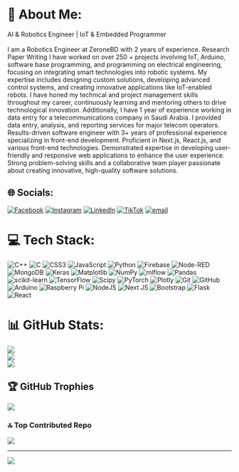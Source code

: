# 💫 About Me:
AI & Robotics Engineer | IoT & Embedded Programmer<br><br>I am a Robotics Engineer at ZeroneBD with 2 years of experience. Research Paper Writing I have worked on over 250 + projects involving IoT, Arduino, software base programming, and programming on electrical engineering, focusing on integrating smart technologies into robotic systems. My expertise includes designing custom solutions, developing advanced control systems, and creating innovative applications like IoT-enabled robots. I have honed my technical and project management skills throughout my career, continuously learning and mentoring others to drive technological innovation. Additionally, I have 1 year of experience working in data entry for a telecommunications company in Saudi Arabia. I provided data entry, analysis, and reporting services for major telecom operators. Results-driven software engineer with 3+ years of professional experience specializing in front-end development. Proficient in Next.js, React.js, and various front-end technologies. Demonstrated expertise in developing user-friendly and responsive web applications to enhance the user experience. Strong problem-solving skills and a collaborative team player passionate about creating innovative, high-quality software solutions.<br>


## 🌐 Socials:
[![Facebook](https://img.shields.io/badge/Facebook-%231877F2.svg?logo=Facebook&logoColor=white)](https://facebook.com/facebook.com/md.mahfuz640078) [![Instagram](https://img.shields.io/badge/Instagram-%23E4405F.svg?logo=Instagram&logoColor=white)](https://instagram.com/https://www.instagram.com/mdmahfuz00865/) [![LinkedIn](https://img.shields.io/badge/LinkedIn-%230077B5.svg?logo=linkedin&logoColor=white)](https://linkedin.com/in/.linkedin.com/in/md-mahfuzur-rahman-768014284/) [![TikTok](https://img.shields.io/badge/TikTok-%23000000.svg?logo=TikTok&logoColor=white)](https://tiktok.com/@https://www.tiktok.com/@mdmahfuz704) [![email](https://img.shields.io/badge/Email-D14836?logo=gmail&logoColor=white)](mailto:mdmahfuz640@gmail.com) 

# 💻 Tech Stack:
![C++](https://img.shields.io/badge/c++-%2300599C.svg?style=plastic&logo=c%2B%2B&logoColor=white) ![C](https://img.shields.io/badge/c-%2300599C.svg?style=plastic&logo=c&logoColor=white) ![CSS3](https://img.shields.io/badge/css3-%231572B6.svg?style=plastic&logo=css3&logoColor=white) ![JavaScript](https://img.shields.io/badge/javascript-%23323330.svg?style=plastic&logo=javascript&logoColor=%23F7DF1E) ![Python](https://img.shields.io/badge/python-3670A0?style=plastic&logo=python&logoColor=ffdd54) ![Firebase](https://img.shields.io/badge/firebase-%23039BE5.svg?style=plastic&logo=firebase) ![Node-RED](https://img.shields.io/badge/Node--RED-%238F0000.svg?style=plastic&logo=node-red&logoColor=white) ![MongoDB](https://img.shields.io/badge/MongoDB-%234ea94b.svg?style=plastic&logo=mongodb&logoColor=white) ![Keras](https://img.shields.io/badge/Keras-%23D00000.svg?style=plastic&logo=Keras&logoColor=white) ![Matplotlib](https://img.shields.io/badge/Matplotlib-%23ffffff.svg?style=plastic&logo=Matplotlib&logoColor=black) ![NumPy](https://img.shields.io/badge/numpy-%23013243.svg?style=plastic&logo=numpy&logoColor=white) ![mlflow](https://img.shields.io/badge/mlflow-%23d9ead3.svg?style=plastic&logo=numpy&logoColor=blue) ![Pandas](https://img.shields.io/badge/pandas-%23150458.svg?style=plastic&logo=pandas&logoColor=white) ![scikit-learn](https://img.shields.io/badge/scikit--learn-%23F7931E.svg?style=plastic&logo=scikit-learn&logoColor=white) ![TensorFlow](https://img.shields.io/badge/TensorFlow-%23FF6F00.svg?style=plastic&logo=TensorFlow&logoColor=white) ![Scipy](https://img.shields.io/badge/SciPy-%230C55A5.svg?style=plastic&logo=scipy&logoColor=%white) ![PyTorch](https://img.shields.io/badge/PyTorch-%23EE4C2C.svg?style=plastic&logo=PyTorch&logoColor=white) ![Plotly](https://img.shields.io/badge/Plotly-%233F4F75.svg?style=plastic&logo=plotly&logoColor=white) ![Git](https://img.shields.io/badge/git-%23F05033.svg?style=plastic&logo=git&logoColor=white) ![GitHub](https://img.shields.io/badge/github-%23121011.svg?style=plastic&logo=github&logoColor=white) ![Arduino](https://img.shields.io/badge/-Arduino-00979D?style=plastic&logo=Arduino&logoColor=white) ![Raspberry Pi](https://img.shields.io/badge/-Raspberry_Pi-C51A4A?style=plastic&logo=Raspberry-Pi) ![NodeJS](https://img.shields.io/badge/node.js-6DA55F?style=plastic&logo=node.js&logoColor=white) ![Next JS](https://img.shields.io/badge/Next-black?style=plastic&logo=next.js&logoColor=white) ![Bootstrap](https://img.shields.io/badge/bootstrap-%238511FA.svg?style=plastic&logo=bootstrap&logoColor=white) ![Flask](https://img.shields.io/badge/flask-%23000.svg?style=plastic&logo=flask&logoColor=white) ![React](https://img.shields.io/badge/react-%2320232a.svg?style=plastic&logo=react&logoColor=%2361DAFB)
# 📊 GitHub Stats:
![](https://github-readme-stats.vercel.app/api?username=mahfuz640&theme=blue-green&hide_border=false&include_all_commits=true&count_private=true)<br/>
![](https://nirzak-streak-stats.vercel.app/?user=mahfuz640&theme=blue-green&hide_border=false)<br/>
![](https://github-readme-stats.vercel.app/api/top-langs/?username=mahfuz640&theme=blue-green&hide_border=false&include_all_commits=true&count_private=true&layout=compact)

## 🏆 GitHub Trophies
![](https://github-profile-trophy.vercel.app/?username=mahfuz640&theme=radical&no-frame=true&no-bg=true&margin-w=4)

### 🔝 Top Contributed Repo
![](https://github-contributor-stats.vercel.app/api?username=mahfuz640&limit=5&theme=dark&combine_all_yearly_contributions=true)

---
[![](https://visitcount.itsvg.in/api?id=mahfuz640&icon=1&color=1)](https://visitcount.itsvg.in)

<!-- Proudly created with GPRM ( https://gprm.itsvg.in ) -->
